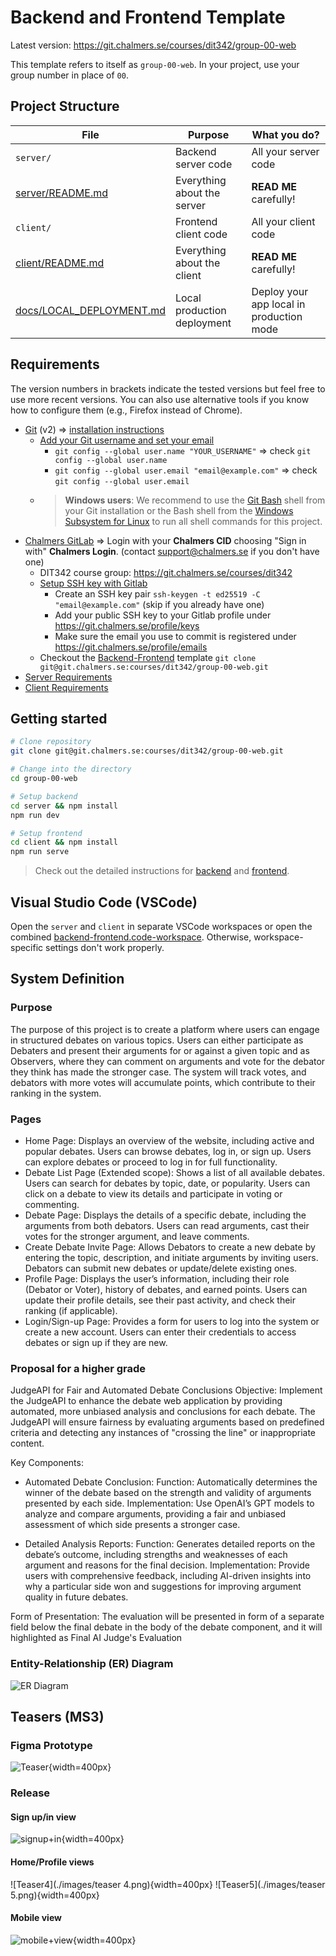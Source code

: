 # Backend and Frontend Template

Latest version: https://git.chalmers.se/courses/dit342/group-00-web

This template refers to itself as `group-00-web`. In your project, use your group number in place of `00`.

## Project Structure

| File                                                 | Purpose                     | What you do?                             |
| ---------------------------------------------------- | --------------------------- | ---------------------------------------- |
| `server/`                                            | Backend server code         | All your server code                     |
| [server/README.md](server/README.md)                 | Everything about the server | **READ ME** carefully!                   |
| `client/`                                            | Frontend client code        | All your client code                     |
| [client/README.md](client/README.md)                 | Everything about the client | **READ ME** carefully!                   |
| [docs/LOCAL_DEPLOYMENT.md](docs/LOCAL_DEPLOYMENT.md) | Local production deployment | Deploy your app local in production mode |

## Requirements

The version numbers in brackets indicate the tested versions but feel free to use more recent versions.
You can also use alternative tools if you know how to configure them (e.g., Firefox instead of Chrome).

- [Git](https://git-scm.com/) (v2) => [installation instructions](https://www.atlassian.com/git/tutorials/install-git)
  - [Add your Git username and set your email](https://docs.gitlab.com/ce/gitlab-basics/start-using-git.html#add-your-git-username-and-set-your-email)
    - `git config --global user.name "YOUR_USERNAME"` => check `git config --global user.name`
    - `git config --global user.email "email@example.com"` => check `git config --global user.email`
  - > **Windows users**: We recommend to use the [Git Bash](https://www.atlassian.com/git/tutorials/git-bash) shell from your Git installation or the Bash shell from the [Windows Subsystem for Linux](https://docs.microsoft.com/en-us/windows/wsl/install-win10) to run all shell commands for this project.
- [Chalmers GitLab](https://git.chalmers.se/) => Login with your **Chalmers CID** choosing "Sign in with" **Chalmers Login**. (contact [support@chalmers.se](mailto:support@chalmers.se) if you don't have one)
  - DIT342 course group: https://git.chalmers.se/courses/dit342
  - [Setup SSH key with Gitlab](https://docs.gitlab.com/ee/ssh/)
    - Create an SSH key pair `ssh-keygen -t ed25519 -C "email@example.com"` (skip if you already have one)
    - Add your public SSH key to your Gitlab profile under https://git.chalmers.se/profile/keys
    - Make sure the email you use to commit is registered under https://git.chalmers.se/profile/emails
  - Checkout the [Backend-Frontend](https://git.chalmers.se/courses/dit342/group-00-web) template `git clone git@git.chalmers.se:courses/dit342/group-00-web.git`
- [Server Requirements](./server/README.md#Requirements)
- [Client Requirements](./client/README.md#Requirements)

## Getting started

```bash
# Clone repository
git clone git@git.chalmers.se:courses/dit342/group-00-web.git

# Change into the directory
cd group-00-web

# Setup backend
cd server && npm install
npm run dev

# Setup frontend
cd client && npm install
npm run serve
```

> Check out the detailed instructions for [backend](./server/README.md) and [frontend](./client/README.md).

## Visual Studio Code (VSCode)

Open the `server` and `client` in separate VSCode workspaces or open the combined [backend-frontend.code-workspace](./backend-frontend.code-workspace). Otherwise, workspace-specific settings don't work properly.

## System Definition

### Purpose

The purpose of this project is to create a platform where users can engage in structured debates on various topics. Users can either participate as Debaters and present their arguments for or against a given topic and as Observers, where they can comment on arguments and vote for the debator they think has made the stronger case. The system will track votes, and debators with more votes will accumulate points, which contribute to their ranking in the system.

### Pages

- Home Page:
  Displays an overview of the website, including active and popular debates. Users can browse debates, log in, or sign up.
  Users can explore debates or proceed to log in for full functionality.
- Debate List Page (Extended scope):
  Shows a list of all available debates. Users can search for debates by topic, date, or popularity.
  Users can click on a debate to view its details and participate in voting or commenting.
- Debate Page:
  Displays the details of a specific debate, including the arguments from both debators.
  Users can read arguments, cast their votes for the stronger argument, and leave comments.
- Create Debate Invite Page:
  Allows Debators to create a new debate by entering the topic, description, and initiate arguments by inviting users.
  Debators can submit new debates or update/delete existing ones.
- Profile Page:
  Displays the user’s information, including their role (Debator or Voter), history of debates, and earned points.
  Users can update their profile details, see their past activity, and check their ranking (if applicable).
- Login/Sign-up Page:
  Provides a form for users to log into the system or create a new account.
  Users can enter their credentials to access debates or sign up if they are new.

### Proposal for a higher grade

JudgeAPI for Fair and Automated Debate Conclusions
Objective: Implement the JudgeAPI to enhance the debate web application by providing automated, more unbiased analysis and conclusions for each debate. The JudgeAPI will ensure fairness by evaluating arguments based on predefined criteria and detecting any instances of "crossing the line" or inappropriate content.

Key Components:

- Automated Debate Conclusion:
  Function: Automatically determines the winner of the debate based on the strength and validity of arguments presented by each side.
  Implementation: Use OpenAI’s GPT models to analyze and compare arguments, providing a fair and unbiased assessment of which side presents a stronger case.

- Detailed Analysis Reports:
  Function: Generates detailed reports on the debate’s outcome, including strengths and weaknesses of each argument and reasons for the final decision.
  Implementation: Provide users with comprehensive feedback, including AI-driven insights into why a particular side won and suggestions for improving argument quality in future debates.

Form of Presentation:
The evaluation will be presented in form of a separate field below the final debate in the body of the debate component, and it will highlighted as Final AI Judge's Evaluation

### Entity-Relationship (ER) Diagram

![ER Diagram](./images/WEBDEV.final.png)

## Teasers (MS3)

### Figma Prototype

![Teaser](./images/teaser.png){width=400px} 

### Release

#### Sign up/in view

![signup+in](./images/signup+in.png){width=400px}

#### Home/Profile views

![Teaser4](./images/teaser 4.png){width=400px} 
![Teaser5](./images/teaser 5.png){width=400px}

#### Mobile view

![mobile+view](./images/mobile+view.png){width=400px}
